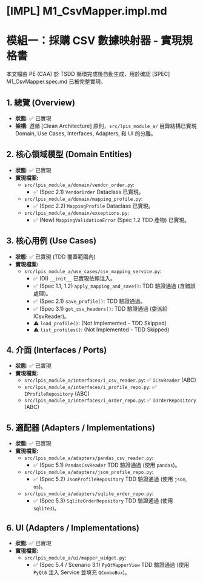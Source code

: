 # [IMPL] M1_CsvMapper.impl.md
# 模組一：採購 CSV 數據映射器 - 實現規格書

本文檔由 PE (CAA) 於 TSDD 循環完成後自動生成，用於確認 [SPEC] M1_CsvMapper.spec.md 已被完整實現。

## 1. 總覽 (Overview)
- **狀態:** ✅ 已實現
- **架構:** 遵循 [Clean Architecture] 原則，`src/lpis_module_a/` 目錄結構已實現 Domain, Use Cases, Interfaces, Adapters, 和 UI 的分離。

## 2. 核心領域模型 (Domain Entities)
- **狀態:** ✅ 已實現
- **實現檔案:**
  - `src/lpis_module_a/domain/vendor_order.py`:
    - ✅ (Spec 2.1) `VendorOrder` Dataclass 已實現。
  - `src/lpis_module_a/domain/mapping_profile.py`:
    - ✅ (Spec 2.2) `MappingProfile` Dataclass 已實現。
  - `src/lpis_module_a/domain/exceptions.py`:
    - ✅ (New) `MappingValidationError` (Spec 1.2 TDD 產物) 已實現。

## 3. 核心用例 (Use Cases)
- **狀態:** ✅ 已實現 (TDD 覆蓋範圍內)
- **實現檔案:**
  - `src/lpis_module_a/use_cases/csv_mapping_service.py`:
    - ✅ (DI) `__init__` 已實現依賴注入。
    - ✅ (Spec 1.1, 1.2) `apply_mapping_and_save()`: TDD 驗證通過 (含錯誤處理)。
    - ✅ (Spec 2.1) `save_profile()`: TDD 驗證通過。
    - ✅ (Spec 3.1) `get_csv_headers()`: TDD 驗證通過 (委派給 ICsvReader)。
    - ⚠️ `load_profile()`: (Not Implemented - TDD Skipped)
    - ⚠️ `list_profiles()`: (Not Implemented - TDD Skipped)

## 4. 介面 (Interfaces / Ports)
- **狀態:** ✅ 已實現
- **實現檔案:**
  - `src/lpis_module_a/interfaces/i_csv_reader.py`: ✅ `ICsvReader` (ABC)
  - `src/lpis_module_a/interfaces/i_profile_repo.py`: ✅ `IProfileRepository` (ABC)
  - `src/lpis_module_a/interfaces/i_order_repo.py`: ✅ `IOrderRepository` (ABC)

## 5. 適配器 (Adapters / Implementations)
- **狀態:** ✅ 已實現
- **實現檔案:**
  - `src/lpis_module_a/adapters/pandas_csv_reader.py`:
    - ✅ (Spec 5.1) `PandasCsvReader` TDD 驗證通過 (使用 `pandas`)。
  - `src/lpis_module_a/adapters/json_profile_repo.py`:
    - ✅ (Spec 5.2) `JsonProfileRepository` TDD 驗證通過 (使用 `json`, `os`)。
  - `src/lpis_module_a/adapters/sqlite_order_repo.py`:
    - ✅ (Spec 5.3) `SqliteOrderRepository` TDD 驗證通過 (使用 `sqlite3`)。

## 6. UI (Adapters / Implementations)
- **狀態:** ✅ 已實現
- **實現檔案:**
  - `src/lpis_module_a/ui/mapper_widget.py`:
    - ✅ (Spec 5.4 / Scenario 3.1) `PyQtMapperView` TDD 驗證通過 (使用 `PyQt6` 注入 Service 並填充 `QComboBox`)。
